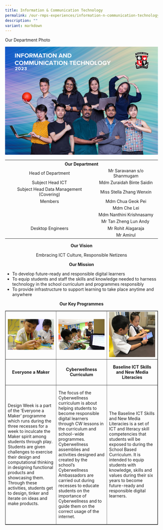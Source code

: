 ```yaml
---
title: Information & Communication Technology
permalink: /our-rmps-experiences/information-n-communication-technology/
description: ""
variant: markdown
---
```

<p>Our Department Photo</p>
<img src="/images/Dept%202023/ict_2023.jpg">
<table>
<tbody>
<tr>
<th style="text-align: center;" colspan="2">Our&nbsp;Department</th>
</tr>
<tr>
<td style="text-align: center;">Head of Department</td>
<td style="text-align: center;">Mr Saravanan s/o Shanmugam</td>
</tr>
<tr>
<td style="text-align: center;">Subject Head ICT</td>
<td style="text-align: center;">Mdm Zuraidah Binte Saidin</td>
</tr>
<tr>
<td style="text-align: center;">Subject Head Data Management (Covering)</td>
<td style="text-align: center;">Miss Stella Zhang Wenxin</td>
</tr>
<tr>
<td style="text-align: center;">Members</td>
<td style="text-align: center;">Mdm Chua Geok Pei</td>
</tr>
<tr>
<td style="text-align: center;">&nbsp;</td>
<td style="text-align: center;">Mdm Che Lei</td>
</tr>
<tr>
<td style="text-align: center;">&nbsp;</td>
<td style="text-align: center;">Mdm Nanthini Krishnasamy</td>
</tr>
<tr>
<td style="text-align: center;">&nbsp;</td>
<td style="text-align: center;">Mr Tan Zheng Lun Andy&nbsp;</td>
</tr>
<tr>
<td style="text-align: center;">Desktop Engineers</td>
<td style="text-align: center;">Mr Rohit Alagaraja</td>
</tr>
<tr>
<td style="text-align: center;">&nbsp;</td>
<td style="text-align: center;">Mr Amirul</td>
</tr>
</tbody>
</table>
<p style="text-align: center;"><strong>Our Vision</strong></p>
<p style="text-align: center;">Embracing ICT Culture, Responsible Netizens</p>
<p style="text-align: center;"><strong>Our Mission</strong></p>
<ul>
<li>To develop future-ready and responsible digital learners</li>
<li>To equip students and staff the skills and knowledge needed to harness technology in the school curriculum and programmes responsibly</li>
<li>To provide infrastructure to support learning to take place anytime and anywhere</li>
</ul>
<p style="text-align: center;"><strong>Our Key Programmes</strong></p>
<table style="border-collapse: collapse; width: 100%;" border="1">
<tbody>
<tr>
<td style="width: 33.3333%;"><img src="/images/info1.jpg"></td>
<td style="width: 33.3333%;"><img src="/images/info2.jpg"></td>
<td style="width: 33.3333%;"><img src="/images/info3.jpg"></td>
</tr>
<tr>
<td style="width: 33.3333%; text-align: center;">
<p><strong>Everyone a Maker</strong></p>
</td>
<td style="width: 33.3333%; text-align: center;">
<p><strong>Cyberwellness Curriculum</strong></p>
</td>
<td style="width: 33.3333%; text-align: center;">
<p><strong>Baseline ICT Skills and New Media Literacies</strong></p>
</td>
</tr>
<tr>
<td style="width: 33.3333%;">
<p>Design Week is a part of the ‘Everyone a Maker’ programme which runs during the three recesses for a week to inculcate the Maker spirit among students through play. Students are given challenges to exercise their design and computational thinking in designing functional products and showcasing them. Through these activities, students get to design, tinker and iterate on ideas and make products.</p>
</td>
<td style="width: 33.3333%;">
<p>The focus of the Cyberwellness curriculum is about helping students to become responsible digital learners through CW lessons in the curriculum and school-wide programmes. Cyberwellness assemblies and activities designed and created by the school’s Cyberwellness Ambassadors are carried out during recesses to educate students on the importance of Cyberwellness and to guide them on the correct usage of the internet.</p>
</td>
<td style="width: 33.3333%;">
<p>The Baseline ICT Skills and New Media Literacies is a set of ICT and literacy skill competencies that students will be exposed to during the School Based Curriculum. It is intended to equip students with knowledge, skills and values during their six years to become future-ready and responsible digital learners.</p>
</td>
</tr>
</tbody>
</table>